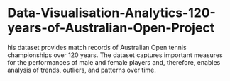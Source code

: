 # Data-Visualisation-Analytics-120-years-of-Australian-Open-Project
his dataset provides match records of Australian Open tennis championships over 120 years. The dataset captures important measures for the performances of male and female players and, therefore, enables analysis of trends, outliers, and patterns over time. 
